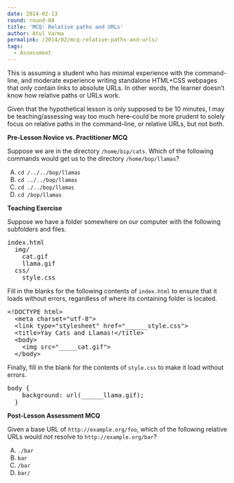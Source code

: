 ```yaml
---
date: 2014-02-13
round: round-08
title: 'MCQ: Relative paths and URLs'
author: Atul Varma
permalink: /2014/02/mcq-relative-paths-and-urls/
tags:
  - Assessment
---
```

This is assuming a student who has minimal experience with the command-line, and moderate experience writing standalone HTML+CSS webpages that only contain links to absolute URLs. In other words, the learner doesn&#8217;t know how relative paths or URLs work.

Given that the hypothetical lesson is only supposed to be 10 minutes, I may be teaching/assessing way too much here&#8211;could be more prudent to solely focus on relative paths in the command-line, or relative URLs, but not both.

**Pre-Lesson Novice vs. Practitioner MCQ**

Suppose we are in the directory `/home/bip/cats`. Which of the following commands would get us to the directory `/home/bop/llamas`?

<ol style="list-style-type: upper-alpha">
  <li>
    <code>cd /../../bop/llamas</code>
  </li>
  <li>
    <code>cd ../../bop/llamas</code>
  </li>
  <li>
    <code>cd ./../bop/llamas</code>
  </li>
  <li>
    <code>cd /bop/llamas</code>
  </li>
</ol>

**Teaching Exercise**

Suppose we have a folder somewhere on our computer with the following subfolders and files.

<pre>index.html
  img/
    cat.gif
    llama.gif
  css/
    style.css</pre>

Fill in the blanks for the following contents of `index.html` to ensure that it loads without errors, regardless of where its containing folder is located.

<pre>&lt;!DOCTYPE html&gt;
  &lt;meta charset="utf-8"&gt;
  &lt;link type="stylesheet" href="______style.css"&gt;
  &lt;title&gt;Yay Cats and Llamas!&lt;/title&gt;
  &lt;body&gt;
    &lt;img src="_____cat.gif"&gt;
  &lt;/body&gt;</pre>

Finally, fill in the blank for the contents of `style.css` to make it load without errors.

<pre>body {
    background: url(______llama.gif);
  }</pre>

**Post-Lesson Assessment MCQ**

Given a base URL of `http://example.org/foo`, which of the following relative URLs would *not* resolve to `http://example.org/bar`?

<ol style="list-style-type: upper-alpha">
  <li>
    <code>./bar</code>
  </li>
  <li>
    <code>bar</code>
  </li>
  <li>
    <code>/bar</code>
  </li>
  <li>
    <code>bar/</code>
  </li>
</ol>
